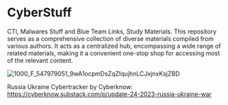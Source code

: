 # CyberStuff
CTI, Malwares Stuff and Blue Team Links, Study Materials.
This repository serves as a comprehensive collection of diverse materials compiled from various authors. It acts as a centralized hub, encompassing a wide range of related materials, making it a convenient one-stop shop for accessing most of the relevant content.

![1000_F_547979051_9wA1ocpmDsZqZIqujhnLCJxjnxKsjZBD](https://github.com/intelshare/CyberStuff/assets/139314161/819d2986-c3cb-4bc8-a0ea-a27f56dac204)

Russia Ukraine Cybertracker by Cyberknow: https://cyberknow.substack.com/p/update-24-2023-russia-ukraine-war
